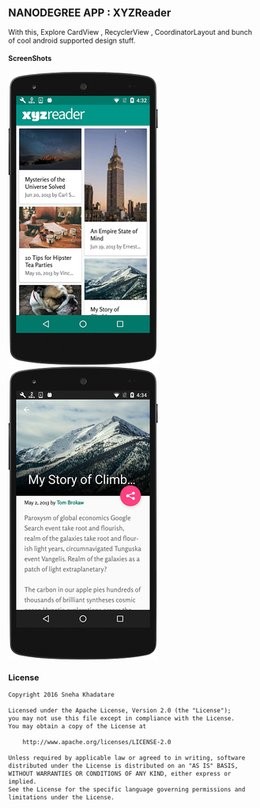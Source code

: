 ## NANODEGREE APP : XYZReader

With this, Explore CardView , RecyclerView , CoordinatorLayout and bunch of cool android supported design stuff.

#### ScreenShots

![Article List](/screenshots/list.png?raw=true "Article List")
![Article detail](/screenshots/detail.png?raw=true "Article detail")



### License

```
Copyright 2016 Sneha Khadatare

Licensed under the Apache License, Version 2.0 (the "License");
you may not use this file except in compliance with the License.
You may obtain a copy of the License at

    http://www.apache.org/licenses/LICENSE-2.0

Unless required by applicable law or agreed to in writing, software
distributed under the License is distributed on an "AS IS" BASIS,
WITHOUT WARRANTIES OR CONDITIONS OF ANY KIND, either express or implied.
See the License for the specific language governing permissions and
limitations under the License.
```

